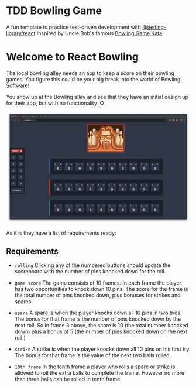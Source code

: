 # TDD Bowling Game
A fun template to practice test-driven development with [@testing-library/react](https://github.com/testing-library/react-testing-library)
Inspired by Uncle Bob's famous [Bowling Game Kata](https://kata-log.rocks/bowling-game-kata)

# Welcome to React Bowling
The local bowling alley needs an app to keep a score on their bowling games. 
You figure this could be your big break into the world of Bowling Software!

You show up at the Bowling alley and see that they have an initial design up for their app, 
but with no functionality :O

![Bowling App Design](./design.png)

As it is they have a list of requirements ready:

## Requirements
* `rolling` Clicking any of the numbered buttons should update the scoreboard with the number of pins knocked down for the roll.

* `game score` The game consists of 10 frames.  In each frame the player has
               two opportunities to knock down 10 pins.  The score for the frame is the total
               number of pins knocked down, plus bonuses for strikes and spares.
               
* `spare` A spare is when the player knocks down all 10 pins in two tries.  The bonus for
          that frame is the number of pins knocked down by the next roll.  So in frame 3
          above, the score is 10 (the total number knocked down) plus a bonus of 5 (the
          number of pins knocked down on the next roll.)
          
* `strike` A strike is when the player knocks down all 10 pins on his first try.  The bonus
           for that frame is the value of the next two balls rolled.
           
* `10th frame` In the tenth frame a player who rolls a spare or strike is allowed to roll the extra
               balls to complete the frame.  However no more than three balls can be rolled in
               tenth frame.
